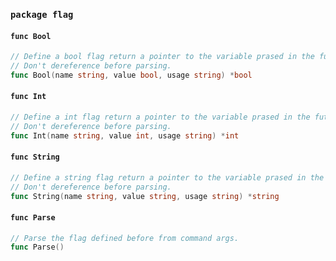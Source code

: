 ### `package flag`

#### `func Bool`

```go
// Define a bool flag return a pointer to the variable prased in the future.
// Don't dereference before parsing.
func Bool(name string, value bool, usage string) *bool
```

#### `func Int`

```go
// Define a int flag return a pointer to the variable prased in the future.
// Don't dereference before parsing.
func Int(name string, value int, usage string) *int
```

#### `func String`

```go
// Define a string flag return a pointer to the variable prased in the future.
// Don't dereference before parsing.
func String(name string, value string, usage string) *string
```

#### `func Parse`

```go
// Parse the flag defined before from command args.
func Parse()
```

